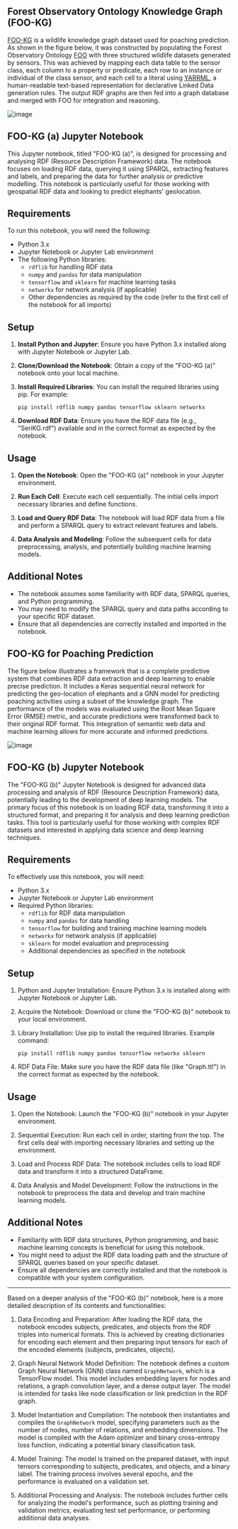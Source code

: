 ## Forest Observatory Ontology Knowledge Graph (FOO-KG)

[FOO-KG](https://naeima.github.io/fooKG/) is a wildlife knowledge graph dataset used for poaching prediction. As shown in the figure below, it was constructed by populating the Forest Observatory Ontology [FOO](https://w3id.org/def/foo#) with three structured wildlife datasets generated by sensors. This was achieved by mapping each data table to the sensor class, each column to a property or predicate, each row to an instance or individual of the class sensor, and each cell to a literal using [YARRML](https://rml.io/yarrrml/), a human-readable text-based representation for declarative Linked Data generation rules. The output RDF graphs are then fed into a graph database and merged with FOO for integration and reasoning.

![image](https://lucid.app/publicSegments/view/5eec075d-5ace-4ec0-8165-85ea232301a2/image.png)


## FOO-KG (a) Jupyter Notebook

This Jupyter notebook, titled "FOO-KG (a)", is designed for processing and analysing RDF (Resource Description Framework) data. The notebook focuses on loading RDF data, querying it using SPARQL, extracting features and labels, and preparing the data for further analysis or predictive modelling. This notebook is particularly useful for those working with geospatial RDF data and looking to predict elephants' geolocation.

## Requirements

To run this notebook, you will need the following:

- Python 3.x
- Jupyter Notebook or Jupyter Lab environment
- The following Python libraries:
  - `rdflib` for handling RDF data
  - `numpy` and `pandas` for data manipulation
  - `tensorflow` and `sklearn` for machine learning tasks
  - `networkx` for network analysis (if applicable)
  - Other dependencies as required by the code (refer to the first cell of the notebook for all imports)

## Setup

1. **Install Python and Jupyter**: Ensure you have Python 3.x installed along with Jupyter Notebook or Jupyter Lab.

2. **Clone/Download the Notebook**: Obtain a copy of the "FOO-KG (a)" notebook onto your local machine.

3. **Install Required Libraries**: You can install the required libraries using pip. For example:

   ```
   pip install rdflib numpy pandas tensorflow sklearn networkx
   ```

4. **Download RDF Data**: Ensure you have the RDF data file (e.g., "SeriKG.rdf") available and in the correct format as expected by the notebook.

## Usage

1. **Open the Notebook**: Open the "FOO-KG (a)" notebook in your Jupyter environment.

2. **Run Each Cell**: Execute each cell sequentially. The initial cells import necessary libraries and define functions.

3. **Load and Query RDF Data**: The notebook will load RDF data from a file and perform a SPARQL query to extract relevant features and labels.

4. **Data Analysis and Modeling**: Follow the subsequent cells for data preprocessing, analysis, and potentially building machine learning models.

## Additional Notes

- The notebook assumes some familiarity with RDF data, SPARQL queries, and Python programming.
- You may need to modify the SPARQL query and data paths according to your specific RDF dataset.
- Ensure that all dependencies are correctly installed and imported in the notebook.


## FOO-KG for Poaching Prediction 

The figure below illustrates a framework that is a complete predictive system that combines RDF data extraction and deep learning to enable precise prediction. It includes a Keras sequential neural network for predicting the geo-location of elephants and a GNN model for predicting poaching activities using a subset of the knowledge graph. The performance of the models was evaluated using the Root Mean Square Error (RMSE) metric, and accurate predictions were transformed back to their original RDF format. This integration of semantic web data and machine learning allows for more accurate and informed predictions.

![image](https://lucid.app/publicSegments/view/52ed0585-a337-482a-8e30-12473953eb82/image.png)

## FOO-KG (b) Jupyter Notebook

The "FOO-KG (b)" Jupyter Notebook is designed for advanced data processing and analysis of RDF (Resource Description Framework) data, potentially leading to the development of deep learning models. The primary focus of this notebook is on loading RDF data, transforming it into a structured format, and preparing it for analysis and deep learning prediction tasks. This tool is particularly useful for those working with complex RDF datasets and interested in applying data science and deep learning techniques.

## Requirements

To effectively use this notebook, you will need:

- Python 3.x
- Jupyter Notebook or Jupyter Lab environment
- Required Python libraries:
  - `rdflib` for RDF data manipulation
  - `numpy` and `pandas` for data handling
  - `tensorflow` for building and training machine learning models
  - `networkx` for network analysis (if applicable)
  - `sklearn` for model evaluation and preprocessing
  - Additional dependencies as specified in the notebook

## Setup

1. Python and Jupyter Installation: Ensure Python 3.x is installed along with Jupyter Notebook or Jupyter Lab.

2. Acquire the Notebook: Download or clone the "FOO-KG (b)" notebook to your local environment.

3. Library Installation: Use pip to install the required libraries. Example command:

   ```
   pip install rdflib numpy pandas tensorflow networkx sklearn
   ```

4. RDF Data File: Make sure you have the RDF data file (like "Graph.ttl") in the correct format as expected by the notebook.

## Usage

1. Open the Notebook: Launch the "FOO-KG (b)" notebook in your Jupyter environment.

2. Sequential Execution: Run each cell in order, starting from the top. The first cells deal with importing necessary libraries and setting up the environment.

3. Load and Process RDF Data: The notebook includes cells to load RDF data and transform it into a structured DataFrame.

4. Data Analysis and Model Development: Follow the instructions in the notebook to preprocess the data and develop and train machine learning models.

## Additional Notes

- Familiarity with RDF data structures, Python programming, and basic machine learning concepts is beneficial for using this notebook.
- You might need to adjust the RDF data loading path and the structure of SPARQL queries based on your specific dataset.
- Ensure all dependencies are correctly installed and that the notebook is compatible with your system configuration.

---
Based on a deeper analysis of the "FOO-KG (b)" notebook, here is a more detailed description of its contents and functionalities:

1. Data Encoding and Preparation: After loading the RDF data, the notebook encodes subjects, predicates, and objects from the RDF triples into numerical formats. This is achieved by creating dictionaries for encoding each element and then preparing input tensors for each of the encoded elements (subjects, predicates, objects).

2. Graph Neural Network Model Definition: The notebook defines a custom Graph Neural Network (GNN) class named `GraphNetwork`, which is a TensorFlow model. This model includes embedding layers for nodes and relations, a graph convolution layer, and a dense output layer. The model is intended for tasks like node classification or link prediction in the RDF graph.

3. Model Instantiation and Compilation: The notebook then instantiates and compiles the `GraphNetwork` model, specifying parameters such as the number of nodes, number of relations, and embedding dimensions. The model is compiled with the Adam optimizer and binary cross-entropy loss function, indicating a potential binary classification task.

4. Model Training: The model is trained on the prepared dataset, with input tensors corresponding to subjects, predicates, and objects, and a binary label. The training process involves several epochs, and the performance is evaluated on a validation set.

5. Additional Processing and Analysis: The notebook includes further cells for analyzing the model's performance, such as plotting training and validation metrics, evaluating test set performance, or performing additional data analyses.

